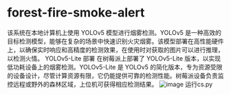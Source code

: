 # forest-fire-smoke-alert
该系统在本地计算机上使用 YOLOv5 模型进行烟雾检测。YOLOv5 是一种高效的目标检测模型，能够在复杂的场景中快速识别火灾烟雾。该模型部署在高性能硬件上，以确保实时响应和高精度的检测效果，在使用时对获取的图片可以进行推理，以检测火情。  YOLOv5-Lite 部署 在树莓派上部署了 YOLOv5-Lite 版本，以实现低功耗设备上的烟雾检测。YOLOv5-Lite 是 YOLOv5 的简化版本，专为资源受限的设备设计，尽管计算资源有限，它仍能提供可靠的检测性能。树莓派设备负责监控远程或野外的森林区域，上位机可获得相应检测结果。
![image](https://github.com/user-attachments/assets/4458e7d8-3d6a-4de3-9fde-a45af0aba4a5)
运行cs.py
